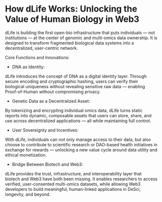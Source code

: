 # How dLife Works: Unlocking the Value of Human Biology in Web3

dLife is building the first open-bio infrastructure that puts individuals — not institutions — at the center of genomic and multi-omics data ownership. It is designed to transform fragmented biological data systems into a decentralized, user-centric network.

Core Functions and Innovations:

* DNA as Identity:

dLife introduces the concept of DNA as a digital identity layer. Through secure encoding and cryptographic hashing, users can verify their biological uniqueness without revealing sensitive raw data — enabling Proof-of-Human without compromising privacy.

* Genetic Data as a Decentralized Asset:

By tokenizing and encrypting individual omics data, dLife turns static reports into dynamic, composable assets that users can store, share, and use across decentralized applications — all while maintaining full control.

* User Sovereignty and Incentives:

With dLife, individuals can not only manage access to their data, but also choose to contribute to scientific research or DAO-based health initiatives in exchange for rewards — unlocking a new value cycle around data utility and ethical monetization.

* Bridge Between Biotech and Web3:

dLife provides the trust, infrastructure, and interoperability layer that biotech and Web3 have both been missing. It enables researchers to access verified, user-consented multi-omics datasets, while allowing Web3 developers to build meaningful, human-linked applications in DeSci, longevity, and beyond.
